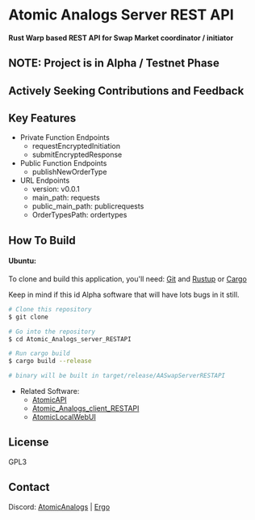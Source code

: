 # Atomic Analogs Server REST API


#### Rust Warp based REST API for Swap Market coordinator / initiator 



## NOTE: Project is in Alpha / Testnet Phase 
## Actively Seeking Contributions and Feedback

## Key Features

* Private Function Endpoints
  - requestEncryptedInitiation
  - submitEncryptedResponse
* Public Function Endpoints
  - publishNewOrderType
* URL Endpoints 
  - version: v0.0.1
  - main_path: requests
  - public_main_path: publicrequests
  - OrderTypesPath: ordertypes


## How To Build

#### Ubuntu:

To clone and build this application, you'll need:
[Git](https://git-scm.com)
and
[Rustup](https://rustup.rs/) or [Cargo](https://github.com/rust-lang/cargo)

Keep in mind if this id Alpha software that will have lots bugs in it still.
 

```bash
# Clone this repository
$ git clone

# Go into the repository
$ cd Atomic_Analogs_server_RESTAPI

# Run cargo build
$ cargo build --release

# binary will be built in target/release/AASwapServerRESTAPI

```

* Related Software:
  - [AtomicAPI](https://github.com/dzyphr/atomicAPI)  
  - [Atomic_Analogs_client_RESTAPI](https://github.com/dzyphr/Atomic_Analogs_client_RESTAPI) 
  - [AtomicLocalWebUI](https://github.com/dzyphr/AtomicAnalogsLocalWebUI)


## License

GPL3

## Contact

Discord:
[AtomicAnalogs](https://discord.gg/VDJGszpW58)  | [Ergo](https://discord.gg/ergo-platform-668903786361651200)
